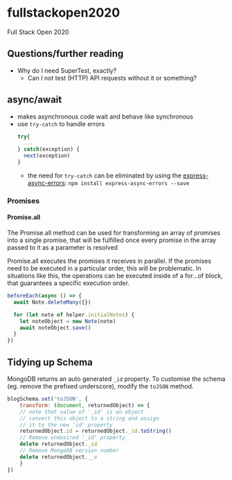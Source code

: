 # fullstackopen2020
 Full Stack Open 2020


## Questions/further reading
- Why do I need SuperTest, exactly?
    - Can I not test (HTTP) API requests without it or something?

## async/await
  - makes asynchronous code wait and behave like synchronous
  - use `try-catch` to handle errors  
    ```javascript
    try{
      ...
    } catch(exception) {
      next(exception)
    }
    ```
    - the need for `try-catch` can be eliminated by using the [express-async-errors](https://github.com/davidbanham/express-async-errors): `npm install express-async-errors --save` 

### Promises
#### Promise.all
The Promise.all method can be used for transforming an array of promises into a single promise, that will be fulfilled once every promise in the array passed to it as a parameter is resolved

Promise.all executes the promises it receives in parallel. If the promises need to be executed in a particular order, this will be problematic. In situations like this, the operations can be executed inside of a for...of block, that guarantees a specific execution order.
```javascript
beforeEach(async () => {
  await Note.deleteMany({})

  for (let note of helper.initialNotes) {
    let noteObject = new Note(note)
    await noteObject.save()
  }
})
```

## Tidying up Schema
MongoDB returns an auto generated `_id` property. To customise the schema (eg. remove the prefixed underscore), modify the `toJSON` method.
```javascript
blogSchema.set('toJSON', {
	transform: (document, returnedObject) => {
    // note that value of '_id' is an object
    // convert this object to a string and assign 
    // it to the new 'id' property
    returnedObject.id = returnedObject._id.toString()
    // Remove undesired '_id' property
    delete returnedObject._id
    // Remove MongoDB version number
    delete returnedObject.__v
	}
})
```